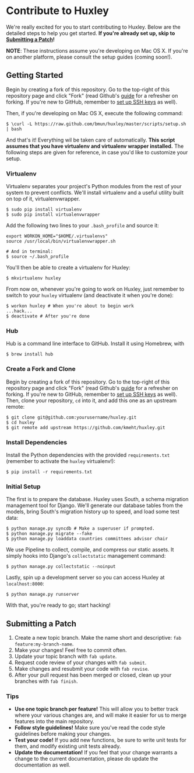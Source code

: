 # Contribute to Huxley
We're really excited for you to start contributing to Huxley. Below are the detailed steps to help you get started. **If you're already set up, skip to [Submitting a Patch](https://github.com/kmeht/huxley/blob/master/docs/CONTRIBUTE.md#submitting-a-patch)!**

**NOTE**: These instructions assume you're developing on Mac OS X. If you're on another platform, please consult the setup guides (coming soon!).

## Getting Started

Begin by creating a fork of this repository. Go to the top-right of this repository page and click "Fork" (read Github's [guide](http://help.github.com/forking/) for a refresher on forking. If you're new to GitHub, remember to [set up SSH keys](https://help.github.com/articles/generating-ssh-keys) as well).

Then, if you're developing on Mac OS X, execute the following command:

	$ \curl -L https://raw.github.com/bmun/huxley/master/scripts/setup.sh | bash

And that's it! Everything wil be taken care of automatically. **This script assumes that you have virtualenv and virtualenv wrapper installed.** The following steps are given for reference, in case you'd like to customize your setup.

### Virtualenv
Virtualenv separates your project's Python modules from the rest of your system to prevent conflicts. We'll install virtualenv and a useful utility built on top of it, virtualenvwrapper.

	$ sudo pip install virtualenv
	$ sudo pip install virtualenvwrapper

Add the following two lines to your `.bash_profile` and source it:

	export WORKON_HOME="$HOME/.virtualenvs"
	source /usr/local/bin/virtualenvwrapper.sh

	# And in terminal:
	$ source ~/.bash_profile

You'll then be able to create a virtualenv for Huxley:

	$ mkvirtualenv huxley

From now on, whenever you're going to work on Huxley, just remember to switch to your `huxley` virtualenv (and deactivate it when you're done):

	$ workon huxley # When you're about to begin work
	...hack...
	$ deactivate # After you're done

### Hub
Hub is a command line interface to GitHub. Install it using Homebrew, with

	$ brew install hub

### Create a Fork and Clone
Begin by creating a fork of this repository. Go to the top-right of this repository page and click "Fork" (read Github's [guide](http://help.github.com/forking/) for a refresher on forking. If you're new to GitHub, remember to [set up SSH keys](https://help.github.com/articles/generating-ssh-keys) as well). Then, clone your repository, `cd` into it, and add this one as an upstream remote:

	$ git clone git@github.com:yourusername/huxley.git
	$ cd huxley
	$ git remote add upstream https://github.com/kmeht/huxley.git

### Install Dependencies
Install the Python dependencies with the provided `requirements.txt` (remember to activate the `huxley` virtualenv!):

	$ pip install -r requirements.txt

### Initial Setup
The first is to prepare the database. Huxley uses South, a schema migration management tool for Django. We'll generate our database
tables from the models, bring South's migration history up to speed, and load some test data:

	$ python manage.py syncdb # Make a superuser if prompted.
	$ python manage.py migrate --fake
	$ python manage.py loaddata countries committees advisor chair

We use Pipeline to collect, compile, and compress our static assets. It simply hooks into Django's `collectstatic` management command:

	$ python manage.py collectstatic --noinput

Lastly, spin up a development server so you can access Huxley at `localhost:8000`:

	$ python manage.py runserver

With that, you're ready to go; start hacking!


## Submitting a Patch
1. Create a new topic branch. Make the name short and descriptive: `fab feature:my-branch-name`.
2. Make your changes! Feel free to commit often.
3. Update your topic branch with `fab update`.
4. Request code review of your changes with `fab submit`.
5. Make changes and resubmit your code with `fab revise`.
5. After your pull request has been merged or closed, clean up your branches with `fab finish`.

### Tips
- **Use one topic branch per feature!** This will allow you to better track where your various changes are, and will make it easier for us to merge features into the main repository.
- **Follow style guidelines!** Make sure you've read the code style guidelines before making your changes.
- **Test your code!** If you add new functions, be sure to write unit tests for them, and modify existing unit tests already.
- **Update the documentation!** If you feel that your change warrants a change to the current documentation, please do update the documentation as well.

